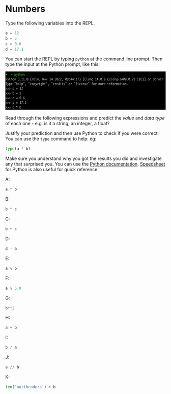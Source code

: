 # Numbers

Type the following variables into the REPL.

```python
a = 12
b = 5
c = 0.6
d = 17.1
```

You can start the REPL by typing `python` at the command line prompt. Then type the input at the Python prompt, like this:

<img src="repl.png" alt="" width=609 height=120 title="Python REPL"></img>

Read through the following expressions and predict the _value_ and _data type_ of each one - e.g. is it a string, an integer, a float?

Justify your prediction and then use Python to check if you were correct. You can use the `type` command to help: eg:
```python
type(a * b)
```

Make sure you understand why you got the results you did and investigate any that surprised you. You can use the [Python documentation](https://docs.python.org/3/).
[Speedsheet](https://speedsheet.io/s/python) for Python is also useful for quick reference.

A: 
```python
a * b
```


B: 
```python
b * c
```


C: 
```python
b + c
```


D: 
```python
d - a
```


E: 
```python
a % b
```


F: 
```python
a % 5.0
```


G: 
```python
b**2
```


H: 
```python
a + b
```


I: 
```python
b / a
```


J: 
```python
a // b
```


K:
```python
len('northcoders') + b
```

